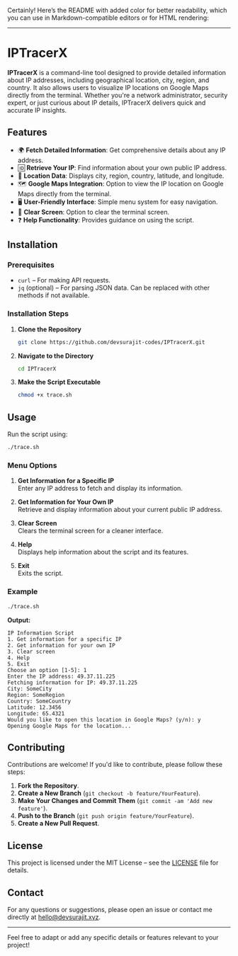Certainly! Here’s the README with added color for better readability, which you can use in Markdown-compatible editors or for HTML rendering:

---

# IPTracerX

**IPTracerX** is a command-line tool designed to provide detailed information about IP addresses, including geographical location, city, region, and country. It also allows users to visualize IP locations on Google Maps directly from the terminal. Whether you're a network administrator, security expert, or just curious about IP details, IPTracerX delivers quick and accurate IP insights.

## Features

- 🌍 **Fetch Detailed Information**: Get comprehensive details about any IP address.
- 🆔 **Retrieve Your IP**: Find information about your own public IP address.
- 📍 **Location Data**: Displays city, region, country, latitude, and longitude.
- 🗺️ **Google Maps Integration**: Option to view the IP location on Google Maps directly from the terminal.
- 🖥️ **User-Friendly Interface**: Simple menu system for easy navigation.
- 🧹 **Clear Screen**: Option to clear the terminal screen.
- ❓ **Help Functionality**: Provides guidance on using the script.

## Installation

### Prerequisites

- `curl` – For making API requests.
- `jq` (optional) – For parsing JSON data. Can be replaced with other methods if not available.

### Installation Steps

1. **Clone the Repository**

   ```bash
   git clone https://github.com/devsurajit-codes/IPTracerX.git
   ```

2. **Navigate to the Directory**

   ```bash
   cd IPTracerX
   ```

3. **Make the Script Executable**

   ```bash
   chmod +x trace.sh
   ```

## Usage

Run the script using:

```bash
./trace.sh
```

### Menu Options

1. **Get Information for a Specific IP**  
   Enter any IP address to fetch and display its information.

2. **Get Information for Your Own IP**  
   Retrieve and display information about your current public IP address.

3. **Clear Screen**  
   Clears the terminal screen for a cleaner interface.

4. **Help**  
   Displays help information about the script and its features.

5. **Exit**  
   Exits the script.

### Example

```bash
./trace.sh
```

**Output:**

```
IP Information Script
1. Get information for a specific IP
2. Get information for your own IP
3. Clear screen
4. Help
5. Exit
Choose an option [1-5]: 1
Enter the IP address: 49.37.11.225
Fetching information for IP: 49.37.11.225
City: SomeCity
Region: SomeRegion
Country: SomeCountry
Latitude: 12.3456
Longitude: 65.4321
Would you like to open this location in Google Maps? (y/n): y
Opening Google Maps for the location...
```

## Contributing

Contributions are welcome! If you'd like to contribute, please follow these steps:

1. **Fork the Repository**.
2. **Create a New Branch** (`git checkout -b feature/YourFeature`).
3. **Make Your Changes and Commit Them** (`git commit -am 'Add new feature'`).
4. **Push to the Branch** (`git push origin feature/YourFeature`).
5. **Create a New Pull Request**.

## License

This project is licensed under the MIT License – see the [LICENSE](LICENSE) file for details.

## Contact

For any questions or suggestions, please open an issue or contact me directly at [hello@devsurajit.xyz](mailto:hello@devsurajit.xyz).

---

Feel free to adapt or add any specific details or features relevant to your project!